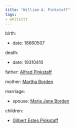 ```yaml
---
title: "William A. Pinkstaff"
tags:
- whitsitt
---
```


birth:
  - date: 18660507

death:
  - date: 19310410

father: [Alfred Pinkstaff](Alfred%20Pinkstaff.md)  

mother: [Martha Borden](Martha%20Borden.md)

marriage:
  - spouse: [Maria Jane Borden](Maria%20Jane%20Borden.md) 

children:
  - [Gilbert Estes Pinkstaff](Gilbert%20Estes%20Pinkstaff.md)

